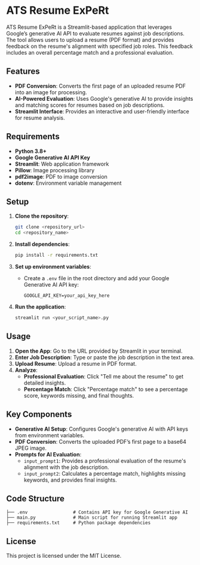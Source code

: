 # ATS Resume ExPeRt

ATS Resume ExPeRt is a Streamlit-based application that leverages Google’s generative AI API to evaluate resumes against job descriptions. The tool allows users to upload a resume (PDF format) and provides feedback on the resume's alignment with specified job roles. This feedback includes an overall percentage match and a professional evaluation.

## Features

- **PDF Conversion**: Converts the first page of an uploaded resume PDF into an image for processing.
- **AI-Powered Evaluation**: Uses Google's generative AI to provide insights and matching scores for resumes based on job descriptions.
- **Streamlit Interface**: Provides an interactive and user-friendly interface for resume analysis.

## Requirements

- **Python 3.8+**
- **Google Generative AI API Key**
- **Streamlit**: Web application framework
- **Pillow**: Image processing library
- **pdf2image**: PDF to image conversion
- **dotenv**: Environment variable management

## Setup

1. **Clone the repository**:

   ```bash
   git clone <repository_url>
   cd <repository_name>
   ```

2. **Install dependencies**:

   ```bash
   pip install -r requirements.txt
   ```

3. **Set up environment variables**:
   - Create a `.env` file in the root directory and add your Google Generative AI API key:
     ```plaintext
     GOOGLE_API_KEY=your_api_key_here
     ```

4. **Run the application**:

   ```bash
   streamlit run <your_script_name>.py
   ```

## Usage

1. **Open the App**: Go to the URL provided by Streamlit in your terminal.
2. **Enter Job Description**: Type or paste the job description in the text area.
3. **Upload Resume**: Upload a resume in PDF format.
4. **Analyze**:
   - **Professional Evaluation**: Click "Tell me about the resume" to get detailed insights.
   - **Percentage Match**: Click "Percentage match" to see a percentage score, keywords missing, and final thoughts.

## Key Components

- **Generative AI Setup**: Configures Google's generative AI with API keys from environment variables.
- **PDF Conversion**: Converts the uploaded PDF’s first page to a base64 JPEG image.
- **Prompts for AI Evaluation**: 
  - `input_prompt1`: Provides a professional evaluation of the resume's alignment with the job description.
  - `input_prompt2`: Calculates a percentage match, highlights missing keywords, and provides final insights.

## Code Structure

```plaintext
├── .env                 # Contains API key for Google Generative AI
├── main.py              # Main script for running Streamlit app
├── requirements.txt     # Python package dependencies
```

## License

This project is licensed under the MIT License.
